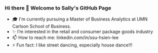 ### Hi there 👋 Welcome to Sally's GitHub Page

<!--
**sally1124/sally1124** is a ✨ _special_ ✨ repository because its `README.md` (this file) appears on your GitHub profile.

Here are some ideas to get you started:
-->

- 🎓 I'm currently pursuing a Master of Business Analytics at UMN Carlson School of Business.
- ✨ I’m interested in the retail and consumer package goods industry
- 📫 How to reach me: linkedin.com/in/ssu-hsien-lee
- ⚡ Fun fact: I like street dancing, especially house dance!!!
